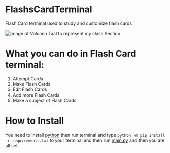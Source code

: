 # FlashsCardTerminal
<p>Flash Card terminal used to study and customize flash cards</p>
<img src="https://github.com/GerroPogi/FlashsCardTerminal/blob/main/icon.ico" alt="Image of Volcano Taal to represent my class Section.">

# What you can do in Flash Card terminal:
<ol>
  <li>Attempt Cards</li>
  <li>Make Flash Cards</li>
  <li>Edit Flash Cards</li>
  <li>Add more Flash Cards</li>
  <li>Make a subject of Flash Cards</li>
</ol>

# How to Install
<p>You need to install <a href="https://www.python.org/downloads/">python</a> then run terminal and type <code>python -m pip install -r requirements.txt</code> to your terminal and then run <a href="https://github.com/GerroPogi/FlashsCardTerminal/blob/main/main.py">main.py</a> and then you are all set.</p>
